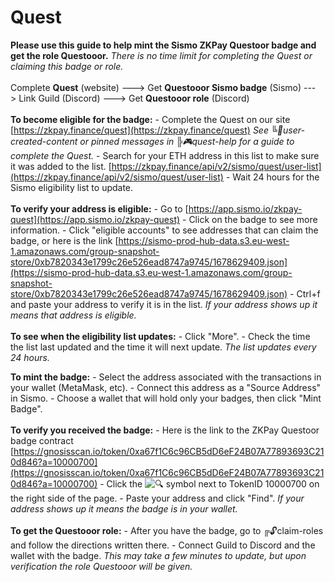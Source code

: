 # Quest

**Please use this guide to help mint the Sismo ZKPay Questoor badge and get the role Questooor.** _There is no time limit for completing the Quest or claiming this badge or role._ \
\
Complete **Quest** (website) ---> Get **Questooor Sismo badge** (Sismo) ---> Link Guild (Discord) ---> Get **Questooor role** (Discord) \
\
**To become eligible for the badge:** - Complete the Quest on our site [https://zkpay.finance/quest](https://zkpay.finance/quest) _See ╚🙌user-created-content or pinned messages in ╠🎮quest-help for a guide to complete the Quest._ - Search for your ETH address in this list to make sure it was added to the list. [https://zkpay.finance/api/v2/sismo/quest/user-list](https://zkpay.finance/api/v2/sismo/quest/user-list) - Wait 24 hours for the Sismo eligibility list to update. \
\
**To verify your address is eligible:** - Go to [https://app.sismo.io/zkpay-quest](https://app.sismo.io/zkpay-quest) - Click on the badge to see more information. - Click "eligible accounts" to see addresses that can claim the badge, or here is the link [https://sismo-prod-hub-data.s3.eu-west-1.amazonaws.com/group-snapshot-store/0xb7820343e1799c26e526ead8747a9745/1678629409.json](https://sismo-prod-hub-data.s3.eu-west-1.amazonaws.com/group-snapshot-store/0xb7820343e1799c26e526ead8747a9745/1678629409.json) - Ctrl+f and paste your address to verify it is in the list. _If your address shows up it means that address is eligible._\
\
**To see when the eligibility list updates:** - Click "More". - Check the time the list last updated and the time it will next update. _The list updates every 24 hours._

**To mint the badge:** - Select the address associated with the transactions in your wallet (MetaMask, etc). - Connect this address as a "Source Address" in Sismo. - Choose a wallet that will hold only your badges, then click "Mint Badge".\
\
**To verify you received the badge:** - Here is the link to the ZKPay Questoor badge contract [https://gnosisscan.io/token/0xa67f1C6c96CB5dD6eF24B07A77893693C210d846?a=10000700](https://gnosisscan.io/token/0xa67f1C6c96CB5dD6eF24B07A77893693C210d846?a=10000700) - Click the ![🔍](https://discord.com/assets/ddeb2a90dd32867b77e22b1eccf5fa55.svg) symbol next to TokenID 10000700 on the right side of the page. - Paste your address and click "Find". _If your address shows up it means the badge is in your wallet._\
\
**To get the Questooor role:** - After you have the badge, go to ╔🔓claim-roles and follow the directions written there. - Connect Guild to Discord and the wallet with the badge. _This may take a few minutes to update, but upon verification the role Questooor will be given._
